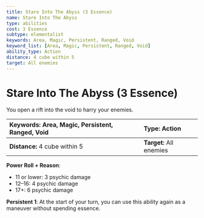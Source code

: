 ```yaml
---
title: Stare Into The Abyss (3 Essence)
name: Stare Into The Abyss
type: abilities
cost: 3 Essence
subtype: elementalist
keywords: Area, Magic, Persistent, Ranged, Void
keyword_list: [Area, Magic, Persistent, Ranged, Void]
ability_type: Action
distance: 4 cube within 5
target: All enemies
---
```


# Stare Into The Abyss (3 Essence)

You open a rift into the void to harry your enemies.

| **Keywords:** Area, Magic, Persistent, Ranged, Void | **Type:** Action        |
| :-------------------------------------------------- | :---------------------- |
| **Distance:** 4 cube within 5                       | **Target:** All enemies |

**Power Roll + Reason**:

- 11 or lower: 3 psychic damage
- 12–16: 4 psychic damage
- 17+: 6 psychic damage

**Persistent 1**: At the start of your turn, you can use this ability again as a maneuver without spending essence.
